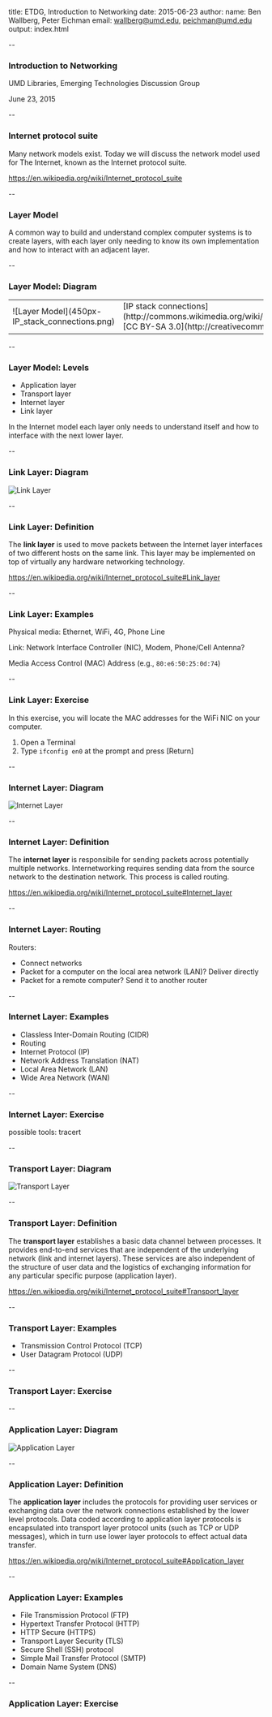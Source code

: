 title: ETDG, Introduction to Networking
date: 2015-06-23
author:
    name: Ben Wallberg, Peter Eichman
    email: wallberg@umd.edu, peichman@umd.edu
output: index.html

--

### Introduction to Networking

UMD Libraries, Emerging Technologies Discussion Group

June 23, 2015

--

### Internet protocol suite

Many network models exist.  Today we will discuss the network
model used for The Internet, known as the Internet protocol suite.

https://en.wikipedia.org/wiki/Internet_protocol_suite

--

### Layer Model

A common way to build and understand complex computer systems is to create layers,
with each layer only needing to know its own implementation and how to
interact with an adjacent layer.

--

### Layer Model: Diagram

<table>
  <tr>
    <td>![Layer Model](450px-IP_stack_connections.png)</td>
    <td>
      [IP stack connections](http://commons.wikimedia.org/wiki/File:IP_stack_connections.svg)
      <br/>
      [CC BY-SA 3.0](http://creativecommons.org/licenses/by-sa/3.0/)
    </td>
  </tr>
</table>

--

### Layer Model: Levels

- Application layer
- Transport layer
- Internet layer
- Link layer

In the Internet model each layer only needs to understand itself and how to
interface with the next lower layer.

--

### Link Layer: Diagram

![Link Layer](LinkLayer.png)

--

### Link Layer: Definition

The **link layer** is used to move packets between the Internet layer
interfaces of two different hosts on the same link.  This layer may be
implemented on top of virtually any hardware networking technology.

https://en.wikipedia.org/wiki/Internet_protocol_suite#Link_layer


--

### Link Layer: Examples

Physical media: Ethernet, WiFi, 4G, Phone Line

Link: Network Interface Controller (NIC), Modem, Phone/Cell Antenna?

Media Access Control (MAC) Address (e.g., `80:e6:50:25:0d:74`)

--

### Link Layer: Exercise

In this exercise, you will locate the MAC addresses for the WiFi NIC on your computer.

1. Open a Terminal
2. Type `ifconfig en0` at the prompt and press [Return]

--

### Internet Layer: Diagram


![Internet Layer](InternetLayer.png)

--

### Internet Layer: Definition

The **internet layer** is responsibile for sending packets across potentially
multiple networks. Internetworking requires sending data from the source network
to the destination network. This process is called routing.

https://en.wikipedia.org/wiki/Internet_protocol_suite#Internet_layer

--

### Internet Layer: Routing

Routers:

* Connect networks
* Packet for a computer on the local area network (LAN)? Deliver directly
* Packet for a remote computer? Send it to another router

--

### Internet Layer: Examples

* Classless Inter-Domain Routing (CIDR)
* Routing
* Internet Protocol (IP)
* Network Address Translation (NAT)
* Local Area Network (LAN)
* Wide Area Network (WAN)

--

### Internet Layer: Exercise

possible tools: tracert

--

### Transport Layer: Diagram

![Transport Layer](TransportLayer.png)

--

### Transport Layer: Definition

The **transport layer** establishes a basic data channel between processes. It
provides end-to-end services that are independent of the underlying network
(link and internet layers).  These services are also independent of the
structure of user data and the logistics of exchanging information for any
particular specific purpose (application layer).

https://en.wikipedia.org/wiki/Internet_protocol_suite#Transport_layer

--

### Transport Layer: Examples

* Transmission Control Protocol (TCP)
* User Datagram Protocol (UDP)

--

### Transport Layer: Exercise

--

### Application Layer: Diagram

![Application Layer](ApplicationLayer.png)

--

### Application Layer: Definition

The **application layer** includes the protocols for providing user services or
exchanging data over the network connections established by the lower level
protocols. Data coded according to application layer protocols is encapsulated
into transport layer protocol units (such as TCP or UDP messages), which in turn
use lower layer protocols to effect actual data transfer.

https://en.wikipedia.org/wiki/Internet_protocol_suite#Application_layer

--

### Application Layer: Examples

* File Transmission Protocol (FTP)
* Hypertext Transfer Protocol (HTTP)
* HTTP Secure (HTTPS)
* Transport Layer Security (TLS)
* Secure Shell (SSH) protocol
* Simple Mail Transfer Protocol (SMTP)
* Domain Name System (DNS)

--

### Application Layer: Exercise
